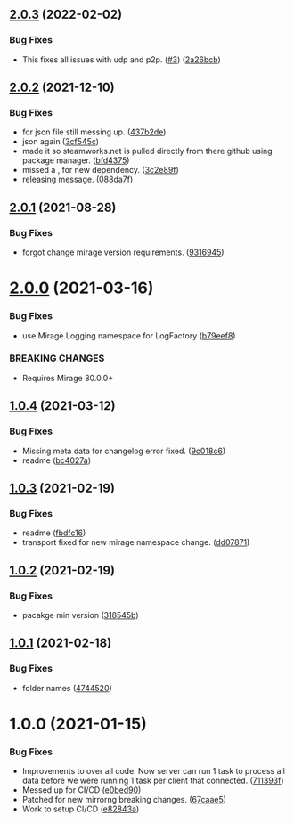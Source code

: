 ## [2.0.3](https://github.com/MirageNet/FizzySteamyMirror/compare/v2.0.2...v2.0.3) (2022-02-02)


### Bug Fixes

* This fixes all issues with udp and p2p. ([#3](https://github.com/MirageNet/FizzySteamyMirror/issues/3)) ([2a26bcb](https://github.com/MirageNet/FizzySteamyMirror/commit/2a26bcb27c53d5afc2170d08c98d18e6de7debc0))

## [2.0.2](https://github.com/MirageNet/FizzySteamyMirror/compare/v2.0.1...v2.0.2) (2021-12-10)


### Bug Fixes

* for json file still messing up. ([437b2de](https://github.com/MirageNet/FizzySteamyMirror/commit/437b2de48ff6d61b4117f4441264b5b5c387bf0b))
* json again ([3cf545c](https://github.com/MirageNet/FizzySteamyMirror/commit/3cf545ce478b3f28f8ffb67a7674bea0cbde6b44))
* made it so steamworks.net is pulled directly from there github using package manager. ([bfd4375](https://github.com/MirageNet/FizzySteamyMirror/commit/bfd437500375f3b4ca2fe75f79d28cab416acf41))
* missed a , for new dependency. ([3c2e89f](https://github.com/MirageNet/FizzySteamyMirror/commit/3c2e89f719d88c6dabfa783e98acda8e954bfd91))
* releasing message. ([088da7f](https://github.com/MirageNet/FizzySteamyMirror/commit/088da7f77612c577343111e566de25e0715208f2))

## [2.0.1](https://github.com/MirageNet/FizzySteamyMirror/compare/v2.0.0...v2.0.1) (2021-08-28)


### Bug Fixes

* forgot change mirage version requirements. ([9316945](https://github.com/MirageNet/FizzySteamyMirror/commit/9316945b13de00d1eed0cda31dde97379d299753))

# [2.0.0](https://github.com/MirageNet/FizzySteamyMirror/compare/v1.0.4...v2.0.0) (2021-03-16)


### Bug Fixes

* use Mirage.Logging namespace for LogFactory ([b79eef8](https://github.com/MirageNet/FizzySteamyMirror/commit/b79eef8dc538f24e5fbbd5fff62db743651187ab))


### BREAKING CHANGES

* Requires Mirage 80.0.0+

## [1.0.4](https://github.com/MirageNet/FizzySteamyMirror/compare/v1.0.3...v1.0.4) (2021-03-12)


### Bug Fixes

* Missing meta data for changelog error fixed. ([9c018c6](https://github.com/MirageNet/FizzySteamyMirror/commit/9c018c6308ab274894144c8162668809652bf045))
* readme ([bc4027a](https://github.com/MirageNet/FizzySteamyMirror/commit/bc4027a84f04ad8b19333fcdc8821027296647ac))

## [1.0.3](https://github.com/MirageNet/FizzySteamyMirror/compare/v1.0.2...v1.0.3) (2021-02-19)


### Bug Fixes

* readme ([fbdfc16](https://github.com/MirageNet/FizzySteamyMirror/commit/fbdfc16895638627413723aead8cfd57875436f8))
* transport fixed for new mirage namespace change. ([dd07871](https://github.com/MirageNet/FizzySteamyMirror/commit/dd078715e8bca35ba253ee60fcfdd3ce40eac654))

## [1.0.2](https://github.com/MirageNet/FizzySteamyMirror/compare/v1.0.1...v1.0.2) (2021-02-19)


### Bug Fixes

* pacakge min version ([318545b](https://github.com/MirageNet/FizzySteamyMirror/commit/318545b5fbcef58c43ffd94dbdd5711a583dc29e))

## [1.0.1](https://github.com/MirageNet/FizzySteamyMirror/compare/v1.0.0...v1.0.1) (2021-02-18)


### Bug Fixes

* folder names ([4744520](https://github.com/MirageNet/FizzySteamyMirror/commit/4744520aef6824ff53c669a83543c7b372060e61))

# 1.0.0 (2021-01-15)


### Bug Fixes

* Improvements to over all code. Now server can run 1 task to process all data before we were running 1 task per client that connected. ([711393f](https://github.com/MirrorNG/FizzySteamyMirror/commit/711393f933a4e265a39031e623152a4b838e8c8c))
* Messed up for CI/CD ([e0bed90](https://github.com/MirrorNG/FizzySteamyMirror/commit/e0bed902939cf897aca6539bc9939ba5b93951a2))
* Patched for new mirrorng breaking changes. ([67caae5](https://github.com/MirrorNG/FizzySteamyMirror/commit/67caae5e91121a85a3f79f816407d641deb5145e))
* Work to setup CI/CD ([e82843a](https://github.com/MirrorNG/FizzySteamyMirror/commit/e82843adc71cb86bfab11c6092c491927dfd4e1e))
